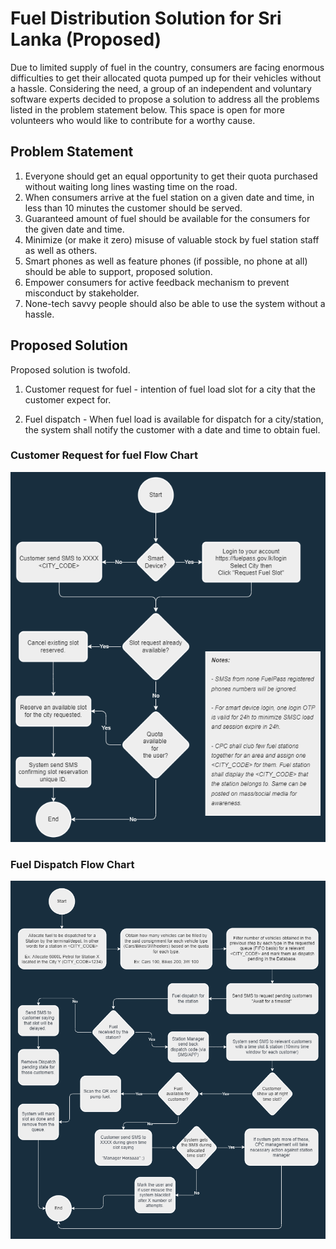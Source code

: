 # Fuel Distribution Solution for Sri Lanka (Proposed)

Due to limited supply of fuel in the country, consumers are facing enormous difficulties to get their allocated quota pumped up for their vehicles without a hassle. Considering the need, a group of an independent and voluntary software experts decided to propose a solution to address all the problems listed in the problem statement below. This space is open for more volunteers who would like to contribute for a worthy cause.

## Problem Statement

1. Everyone should get an equal opportunity to get their quota purchased without waiting long lines wasting time on the road.
2. When consumers arrive at the fuel station on a given date and time, in less than 10 minutes the customer should be served.
3. Guaranteed amount of fuel should be available for the consumers for the given date and time.
3. Minimize (or make it zero) misuse of valuable stock by fuel station staff as well as others.
4. Smart phones as well as feature phones (if possible, no phone at all) should be able to support, proposed solution.
5. Empower consumers for active feedback mechanism to prevent misconduct by stakeholder.
6. None-tech savvy people should also be able to use the system without a hassle.

## Proposed Solution

Proposed solution is twofold.

1. Customer request for fuel - intention of fuel load slot for a city that the customer expect for.

2. Fuel dispatch - When fuel load is available for dispatch for a city/station, the system shall notify the customer with a date and time to obtain fuel.

### Customer Request for fuel Flow Chart
![alt text](https://github.com/fuelforallofus/fuelmeup/blob/p1_dev/request_fuel_load_slot.drawio.png)

### Fuel Dispatch Flow Chart
![alt text](https://github.com/fuelforallofus/fuelmeup/blob/p1_dev/fuel_dispatch_flow.drawio.png)
